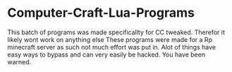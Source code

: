 # Computer-Craft-Lua-Programs
This batch of programs was made specificallty for CC tweaked. Therefor it likely wont work on anything else
These programs were made for a Rp minecraft server as such not much effort was put in.
Alot of things have easy ways to bypass and can very easily be hacked.
You have been warned.
